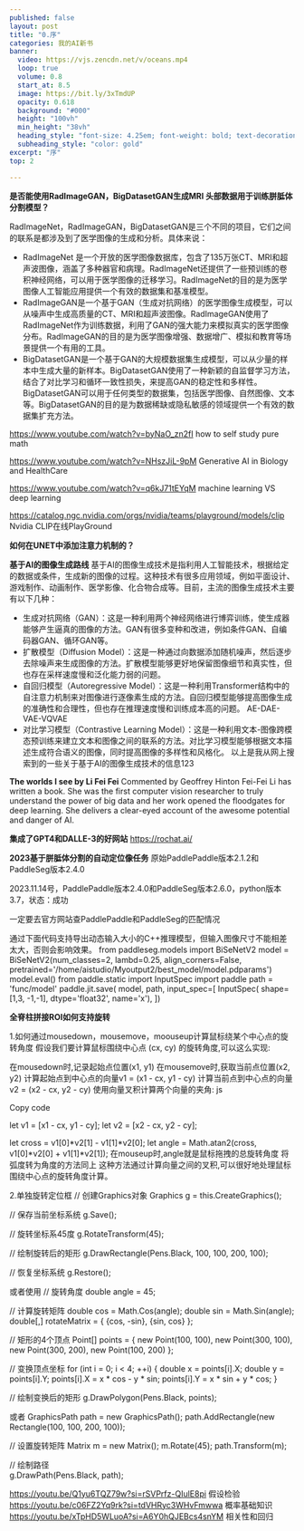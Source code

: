 ```yaml
---
published: false
layout: post
title: "0.序"
categories: 我的AI新书
banner:
  video: https://vjs.zencdn.net/v/oceans.mp4
  loop: true
  volume: 0.8
  start_at: 8.5
  image: https://bit.ly/3xTmdUP
  opacity: 0.618
  background: "#000"
  height: "100vh"
  min_height: "38vh"
  heading_style: "font-size: 4.25em; font-weight: bold; text-decoration: underline"
  subheading_style: "color: gold"
excerpt: "序"
top: 2

---
```


**是否能使用RadImageGAN，BigDatasetGAN生成MRI 头部数据用于训练胼胝体分割模型？**

RadImageNet，RadImageGAN，BigDatasetGAN是三个不同的项目，它们之间的联系是都涉及到了医学图像的生成和分析。具体来说：

- RadImageNet 是一个开放的医学图像数据库，包含了135万张CT、MRI和超声波图像，涵盖了多种器官和病理。RadImageNet还提供了一些预训练的卷积神经网络，可以用于医学图像的迁移学习。RadImageNet的目的是为医学图像人工智能应用提供一个有效的数据集和基准模型。
- RadImageGAN是一个基于GAN（生成对抗网络）的医学图像生成模型，可以从噪声中生成高质量的CT、MRI和超声波图像。RadImageGAN使用了RadImageNet作为训练数据，利用了GAN的强大能力来模拟真实的医学图像分布。RadImageGAN的目的是为医学图像增强、数据增广、模拟和教育等场景提供一个有用的工具。
- BigDatasetGAN是一个基于GAN的大规模数据集生成模型，可以从少量的样本中生成大量的新样本。BigDatasetGAN使用了一种新颖的自监督学习方法，结合了对比学习和循环一致性损失，来提高GAN的稳定性和多样性。BigDatasetGAN可以用于任何类型的数据集，包括医学图像、自然图像、文本等。BigDatasetGAN的目的是为数据稀缺或隐私敏感的领域提供一个有效的数据集扩充方法。




https://www.youtube.com/watch?v=byNaO_zn2fI  how to self study pure math



https://www.youtube.com/watch?v=NHszJiL-9pM   Generative AI in Biology and HealthCare



https://www.youtube.com/watch?v=q6kJ71tEYqM machine learning VS deep learning



https://catalog.ngc.nvidia.com/orgs/nvidia/teams/playground/models/clip Nvidia CLIP在线PlayGround


**如何在UNET中添加注意力机制的？**



**基于AI的图像生成路线**
基于AI的图像生成技术是指利用人工智能技术，根据给定的数据或条件，生成新的图像的过程。这种技术有很多应用领域，例如平面设计、游戏制作、动画制作、医学影像、化合物合成等。目前，主流的图像生成技术主要有以下几种：

- 生成对抗网络（GAN）：这是一种利用两个神经网络进行博弈训练，使生成器能够产生逼真的图像的方法。GAN有很多变种和改进，例如条件GAN、自编码器GAN、循环GAN等。
- 扩散模型（Diffusion Model）：这是一种通过向数据添加随机噪声，然后逐步去除噪声来生成图像的方法。扩散模型能够更好地保留图像细节和真实性，但也存在采样速度慢和泛化能力弱的问题。
- 自回归模型（Autoregressive Model）：这是一种利用Transformer结构中的自注意力机制来对图像进行逐像素生成的方法。自回归模型能够提高图像生成的准确性和合理性，但也存在推理速度慢和训练成本高的问题。
AE-DAE-VAE-VQVAE
- 对比学习模型（Contrastive Learning Model）：这是一种利用文本-图像跨模态预训练来建立文本和图像之间的联系的方法。对比学习模型能够根据文本描述生成符合语义的图像，同时提高图像的多样性和风格化。
以上是我从网上搜索到的一些关于基于AI的图像生成技术的信息123




**The worlds I see by Li Fei Fei**
Commented by Geoffrey Hinton
Fei-Fei Li has written a book. She was the first computer vision researcher to truly understand the power of big data and her work opened the floodgates for deep learning. She delivers a clear-eyed account of the awesome potential and danger of AI.


**集成了GPT4和DALLE-3的好网站**
https://rochat.ai/




**2023基于胼胝体分割的自动定位像任务**
原始PaddlePaddle版本2.1.2和PaddleSeg版本2.4.0

2023.11.14号，PaddlePaddle版本2.4.0和PaddleSeg版本2.6.0，python版本3.7，状态：成功

一定要去官方网站查PaddlePaddle和PaddleSeg的匹配情况

通过下面代码支持导出动态输入大小的C++推理模型，但输入图像尺寸不能相差太大，否则会影响效果。
from paddleseg.models import BiSeNetV2
model = BiSeNetV2(num_classes=2,
                 lambd=0.25,
                 align_corners=False,
                 pretrained='/home/aistudio/Myoutput2/best_model/model.pdparams')
model.eval()
from paddle.static import InputSpec
import paddle
path = 'func/model'
paddle.jit.save(
    model,
    path,
    input_spec=[
        InputSpec(
            shape=[1,3, -1,-1], dtype='float32', name='x'),
    ])


**全脊柱拼接ROI如何支持旋转**




1.如何通过mousedown，mousemove，moouseup计算鼠标绕某个中心点的旋转角度
假设我们要计算鼠标围绕中心点 (cx, cy) 的旋转角度,可以这么实现:

在mousedown时,记录起始点位置(x1, y1)
在mousemove时,获取当前点位置(x2, y2)
计算起始点到中心点的向量v1 = (x1 - cx, y1 - cy)
计算当前点到中心点的向量v2 = (x2 - cx, y2 - cy)
使用向量叉积计算两个向量的夹角:
js

Copy code

let v1 = [x1 - cx, y1 - cy];
let v2 = [x2 - cx, y2 - cy];

let cross = v1[0]*v2[1] - v1[1]*v2[0];
let angle = Math.atan2(cross, v1[0]*v2[0] + v1[1]*v2[1]);
在mouseup时,angle就是鼠标拖拽的总旋转角度
将弧度转为角度的方法同上
这种方法通过计算向量之间的叉积,可以很好地处理鼠标围绕中心点的旋转角度计算。

2.单独旋转定位框
// 创建Graphics对象
Graphics g = this.CreateGraphics();

// 保存当前坐标系统 
g.Save();

// 旋转坐标系45度
g.RotateTransform(45);  

// 绘制旋转后的矩形
g.DrawRectangle(Pens.Black, 100, 100, 200, 100);

// 恢复坐标系统
g.Restore();

或者使用
// 旋转角度
double angle = 45;

// 计算旋转矩阵
double cos = Math.Cos(angle);
double sin = Math.Sin(angle);
double[,] rotateMatrix = {
    {cos, -sin},
    {sin, cos}
};

// 矩形的4个顶点
Point[] points = { new Point(100, 100), new Point(300, 100), 
                   new Point(300, 200), new Point(100, 200) };

// 变换顶点坐标
for (int i = 0; i < 4; ++i)
{
    double x = points[i].X;
    double y = points[i].Y;
    points[i].X = x * cos - y * sin;
    points[i].Y = x * sin + y * cos;
}

// 绘制变换后的矩形
g.DrawPolygon(Pens.Black, points);

或者
GraphicsPath path = new GraphicsPath();
path.AddRectangle(new Rectangle(100, 100, 200, 100));

// 设置旋转矩阵
Matrix m = new Matrix();
m.Rotate(45);
path.Transform(m);

// 绘制路径  
g.DrawPath(Pens.Black, path);



https://youtu.be/Q1yu6TQZ79w?si=rSVPrfz-QIulE8pi 假设检验
https://youtu.be/c06FZ2Yq9rk?si=tdVHRyc3WHvFmwwa 概率基础知识
https://youtu.be/xTpHD5WLuoA?si=A6Y0hQJEBcs4snYM 相关性和回归